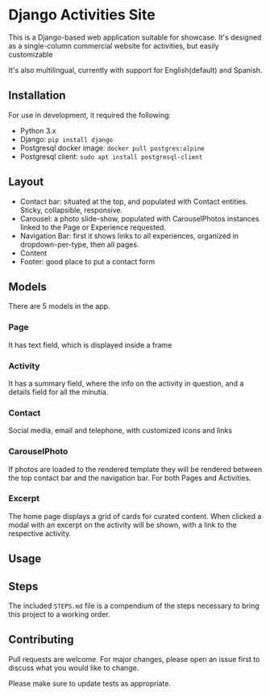 # Django Activities Site
This is a Django-based web application suitable for showcase. It's designed as a single-column commercial website for activities, but easily customizable

It's also multilingual, currently with support for English(default) and Spanish.

## Installation
For use in development, it required the following:

- Python 3.x
- Django: `pip install django`
- Postgresql docker image: `docker pull postgres:alpine`
- Postgresql client: `sudo apt install postgresql-client`

## Layout
- Contact bar: situated at the top, and populated with Contact entities. Sticky, collapsible, responsive.
- Carousel: a photo slide-show, populated with CarouselPhotos instances linked to the Page or Experience requested.
- Navigation Bar: first it shows links to all experiences, organized in dropdown-per-type, then all pages.
- Content 
- Footer: good place to put a contact form

## Models
There are 5 models in the app.

### Page
It has text field, which is displayed inside a frame

### Activity
It has a summary field, where the info on the activity in question, and a details field for all the minutia.

### Contact
Social media, email and telephone, with customized icons and links

### CarouselPhoto
If photos are loaded to the rendered template they will be rendered between the top contact bar and the navigation bar. For both Pages and Activities.

### Excerpt
The home page displays a grid of cards for curated content. When clicked a modal with an excerpt on the activity will be shown, with a link to the respective activity.

## Usage

## Steps
The included `STEPS.md` file is a compendium of the steps necessary to bring this project to a working order.

## Contributing
Pull requests are welcome. For major changes, please open an issue first to discuss what you would like to change.

Please make sure to update tests as appropriate.
